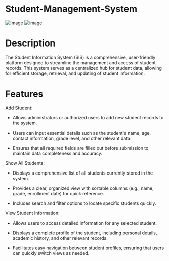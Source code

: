 # Student-Management-System
![image](https://github.com/user-attachments/assets/f0ee2f8a-c1ae-4a9d-a540-1c0816ed4e55)
![image](https://github.com/user-attachments/assets/163e5342-3ac0-4213-bd71-dbd50c9917bc)

# Description
The Student Information System (SIS) is a comprehensive, user-friendly platform designed to streamline the management and access of student records. This system serves as a centralized hub for student data, allowing for efficient storage, retrieval, and updating of student information.

# Features

Add Student:

- Allows administrators or authorized users to add new student records to the system.

- Users can input essential details such as the student's name, age, contact information, grade level, and other relevant data.

- Ensures that all required fields are filled out before submission to maintain data completeness and accuracy.

Show All Students:

- Displays a comprehensive list of all students currently stored in the system.

- Provides a clear, organized view with sortable columns (e.g., name, grade, enrollment date) for quick reference.

- Includes search and filter options to locate specific students quickly.

View Student Information:

- Allows users to access detailed information for any selected student.

- Displays a complete profile of the student, including personal details, academic history, and other relevant records.

- Facilitates easy navigation between student profiles, ensuring that users can quickly switch views as needed.

